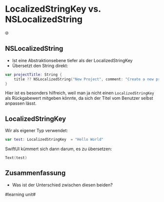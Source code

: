 # LocalizedStringKey vs. NSLocalizedString
🌐

## NSLocalizedString

- Ist eine Abstraktionsebene tiefer als der LocalizedStringKey 
- Übersetzt den String direkt:

```swift
var projectTitle: String {
    title ?? NSLocalizedString("New Project", comment: "Create a new project")
}
```

Hier ist es besonders hilfreich, weil man ja nicht einen `LocalizedStringKey` als Rückgabewert mitgeben könnte, da sich der Titel vom Benutzer selbst anpassen lässt.

## LocalizedStringKey

Wir als eigener Typ verwendet:

```swift
var test: LocalizedStringKey  = "Hello World"
```

SwiftUI kümmert sich dann darum, es zu übersetzen:

```swift
Text(test)
```

## Zusammenfassung
- Was ist der Unterschied zwischen diesen beiden?


#learning unit#